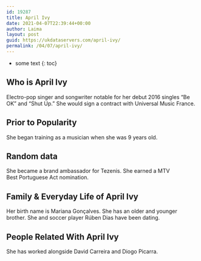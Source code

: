 ```yaml
---
id: 19287
title: April Ivy
date: 2021-04-07T22:39:44+00:00
author: Laima
layout: post
guid: https://ukdataservers.com/april-ivy/
permalink: /04/07/april-ivy/
---
```


* some text
{: toc}


## Who is April Ivy
                  
                  
                  
Electro-pop singer and songwriter notable for her debut 2016 singles &#8220;Be OK&#8221; and &#8220;Shut Up.&#8221; She would sign a contract with Universal Music France.
                  
              
            
              
            
                
                
                
## Prior to Popularity
                  
                  
                  
She began training as a musician when she was 9 years old.
                  
              
            
              
            
                
                
                
## Random data
                  
                  
                  
She became a brand ambassador for Tezenis. She earned a MTV Best Portuguese Act nomination.
                  
              
            
              
            
                
                
                
## Family & Everyday Life of April Ivy
                  
                  
                  
Her birth name is Mariana Gonçalves. She has an older and younger brother. She and soccer player Rúben Dias have been dating.
                  
              
            
              
            
                
                
                
## People Related With April Ivy
                  
                  
                  
She has worked alongside David Carreira and Diogo Picarra.
                  
              
            
              
            
                
              
            
              
              
            
            
              
            
          
          
          